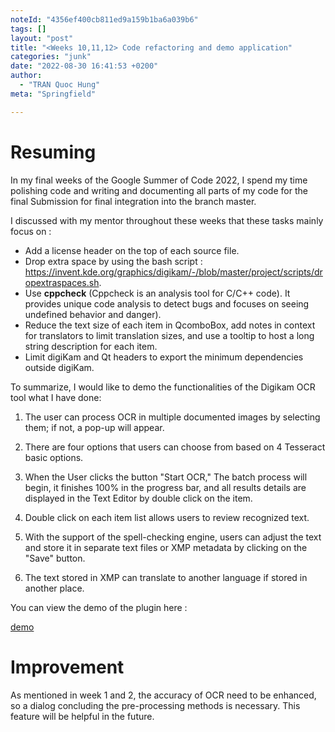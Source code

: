 ```yaml
---
noteId: "4356ef400cb811ed9a159b1ba6a039b6"
tags: []
layout: "post"
title: "<Weeks 10,11,12> Code refactoring and demo application"
categories: "junk"
date: "2022-08-30 16:41:53 +0200"
author:
  - "TRAN Quoc Hung"
meta: "Springfield"

---
```



# Resuming  

In my final weeks of the Google Summer of Code 2022, I spend my time polishing code and writing and documenting all parts of my code for the final Submission for final integration into the branch master.


I discussed with my mentor throughout these weeks that these tasks mainly focus on : 

- Add a license header on the top of each source file.
- Drop extra space by using the bash script : https://invent.kde.org/graphics/digikam/-/blob/master/project/scripts/dropextraspaces.sh.
- Use **cppcheck** (Cppcheck is an analysis tool for C/C++ code). It provides unique code analysis to detect bugs and focuses on seeing undefined behavior and danger).
- Reduce the text size of each item in QcomboBox, add notes in context for translators to limit translation sizes, and use a tooltip to host a long string description for each item.
- Limit digiKam and Qt headers to export the minimum dependencies outside digiKam.

To summarize, I would like to demo the functionalities of the Digikam OCR tool what I have done:


1. The user can process OCR in multiple documented images by selecting them; if not, a pop-up will appear. 

2. There are four options that users can choose from based on 4 Tesseract basic options. 

3. When the User clicks the button "Start OCR," The batch process will begin, it finishes 100% in the progress bar, and all results details are displayed in the Text Editor by double click on the item. 

4. Double click on each item list allows users to review recognized text. 

5. With the support of the spell-checking engine, users can adjust the text and store it in separate text files or XMP metadata by clicking on the "Save" button. 

6. The text stored in XMP can translate to another language if stored in another place.


You can view the demo of the plugin here : 


[demo](https://drive.google.com/file/d/1wyiHLaJbHDna1QLUZ5wS6vrrKwiyPkts/view?usp=sharing) 


# Improvement 


As mentioned in week 1 and 2, the accuracy of OCR need to be enhanced, so a dialog concluding the pre-processing methods is necessary. This feature will be helpful in the future.    